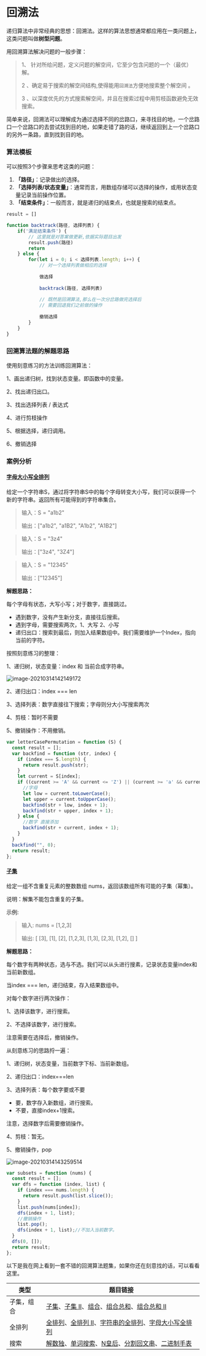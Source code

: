 # 回溯法

递归算法中非常经典的思想：回溯法。这样的算法思想通常都应用在一类问题上，这类问题叫做**树型问题**。

用回溯算法解决问题的一般步骤：

> 1、 针对所给问题，定义问题的解空间，它至少包含问题的一个（最优）解。
>
> 2 、确定易于搜索的解空间结构,使得能用`回溯法`方便地搜索整个解空间 。
>
> 3 、以深度优先的方式搜索解空间，并且在搜索过程中用剪枝函数避免无效搜索。

简单来说，回溯法可以理解成为通过选择不同的岔路口，来寻找目的地，一个岔路口一个岔路口的去尝试找到目的地，如果走错了路的话，继续返回到上一个岔路口的另外一条路，直到找到目的地。

### 算法模板

可以按照3个步骤来思考这类的问题：

1. **「路径」**：记录做出的选择。
2. **「选择列表/状态变量」**：通常而言，用数组存储可以选择的操作，或用状态变量记录当前操作位置。
3. **「结束条件」**：一般而言，就是递归的结束点，也就是搜索的结束点。

```js
result = []

function backtrack(路径, 选择列表) {
    if('满足结束条件') {
        // 这里就是对答案做更新,依据实际题目出发
        result.push(路径)
        return
    } else {
        for(let i = 0; i < 选择列表.length; i++) {
            // 对一个选择列表做相应的选择
            
            做选择
            
            backtrack(路径, 选择列表)
            
            // 既然是回溯算法,那么在一次分岔路做完选择后
            // 需要回退我们之前做的操作
            
            撤销选择
        }
    }
}
```

### 回溯算法题的解题思路

使用刻意练习的方法训练回溯算法：

1、画出递归树，找到状态变量。即函数中的变量。

2、找出递归出口。

3、找出选择列表 / 表达式

4、进行剪枝操作

5、根据选择，递归调用。

6、撤销选择

### 案例分析

#### [字母大小写全排列](https://leetcode-cn.com/problems/letter-case-permutation/)

给定一个字符串S，通过将字符串S中的每个字母转变大小写，我们可以获得一个新的字符串。返回所有可能得到的字符串集合。

> 输入：S = "a1b2"
>
>  输出：["a1b2", "a1B2", "A1b2", "A1B2"]

> 输入：S = "3z4" 
>
> 输出：["3z4", "3Z4"]

> 输入：S = "12345" 
>
> 输出：["12345"]

**解题思路：**

每个字母有状态，大写小写；对于数字，直接跳过。

- 遇到数字，没有产生新分支，直接往后搜索。
- 遇到字母，需要搜索两次，1、大写 2、小写
- 递归出口：搜索到最后，则加入结果数组中。我们需要维护一个Index，指向当前的字符。

按照刻意练习的整理：

1、递归树，状态变量：index 和 当前合成字符串。

![image-20210314142149172](http://ruoruochen-img-bed.oss-cn-beijing.aliyuncs.com/img/image-20210314142149172.png)

2、递归出口：index === len

3、选择列表：数字直接往下搜索；字母则分大小写搜索两次

4、剪枝：暂时不需要

5、撤销操作：不用撤销。

```js
var letterCasePermutation = function (S) {
  const result = [];
  var backfind = function (str, index) {
    if (index === S.length) {
      return result.push(str);
    }
    let current = S[index];
    if ((current >= 'A' && current <= 'Z') || (current >= 'a' && current <= "z")) {
      //字母
      let low = current.toLowerCase();
      let upper = current.toUpperCase();
      backfind(str + low, index + 1);
      backfind(str + upper, index + 1);
    } else {
      //数字 直接添加
      backfind(str + current, index + 1);
    }
  }
  backfind("", 0);
  return result;
};
```

#### [子集](https://leetcode-cn.com/problems/subsets/)

给定一组不含重复元素的整数数组 nums，返回该数组所有可能的子集（幂集）。

说明：解集不能包含重复的子集。

示例:

> 输入: nums = [1,2,3] 
>
> 输出: [ [3], [1], [2], [1,2,3], [1,3], [2,3], [1,2], [] ]

**解题思路：**

每个数字有两种状态，选与不选。我们可以从头进行搜素，记录状态变量index和当前新数组。

当index === len，递归结束，存入结果数组中。

对每个数字进行两次操作：

1、选择该数字，进行搜索。

2、不选择该数字，进行搜索。

注意需要在选择后，撤销操作。

从刻意练习的思路捋一遍：

1、递归树，状态变量，当前数字下标、当前新数组。

2、递归出口：index===len

3、选择列表：每个数字要或不要

- 要，数字存入新数组，进行搜索。
- 不要，直接index+1搜索。

注意，选择数字后需要撤销操作。

4、剪枝：暂无。

5、撤销操作，pop

![image-20210314143259514](http://ruoruochen-img-bed.oss-cn-beijing.aliyuncs.com/img/image-20210314143259514.png)

```js
var subsets = function (nums) {
  const result = [];
  var dfs = function (index, list) {
    if (index === nums.length) {
      return result.push(list.slice());
    }
    list.push(nums[index]);
    dfs(index + 1, list);
    //撤销操作
    list.pop();
    dfs(index + 1, list);//不加入当前数字。
  }
  dfs(0, []);
  return result;
};
```

以下是我在网上看到一套不错的回溯算法题集，如果你还在刻意找的话，可以看看这里。

| 类型       | 题目链接                                                     |
| ---------- | ------------------------------------------------------------ |
| 子集，组合 | [子集](https://leetcode-cn.com/problems/subsets/)、[子集 II](https://leetcode-cn.com/problems/subsets-ii/)、[组合](https://leetcode-cn.com/problems/combinations/)、[组合总和](https://leetcode-cn.com/problems/combination-sum/)、[组合总和 II](https://leetcode-cn.com/problems/combination-sum-ii/) |
| 全排列     | [全排列](https://leetcode-cn.com/problems/permutations/)、[全排列 II](https://leetcode-cn.com/problems/permutations-ii/)、[字符串的全排列](https://leetcode-cn.com/problems/zi-fu-chuan-de-pai-lie-lcof/)、[字母大小写全排列](https://leetcode-cn.com/problems/letter-case-permutation/) |
| 搜索       | [解数独](https://leetcode-cn.com/problems/sudoku-solver/)、[单词搜索](https://leetcode-cn.com/problems/word-search/)、[N皇后](https://leetcode-cn.com/problems/eight-queens-lcci/)、[分割回文串](https://leetcode-cn.com/problems/palindrome-partitioning/)、[二进制手表](https://leetcode-cn.com/problems/binary-watch/) |